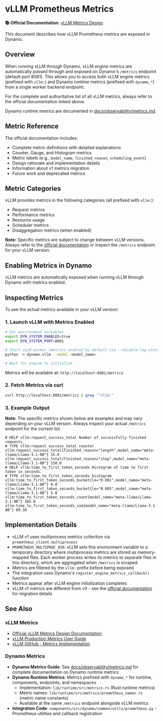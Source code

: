 # vLLM Prometheus Metrics

**📚 Official Documentation**: [vLLM Metrics Design](https://docs.vllm.ai/en/latest/design/metrics.html)

This document describes how vLLM Prometheus metrics are exposed in Dynamo.

## Overview

When running vLLM through Dynamo, vLLM engine metrics are automatically passed through and exposed on Dynamo's `/metrics` endpoint (default port 8081). This allows you to access both vLLM engine metrics (prefixed with `vllm:`) and Dynamo runtime metrics (prefixed with `dynamo_*`) from a single worker backend endpoint.

For the complete and authoritative list of all vLLM metrics, always refer to the official documentation linked above.

Dynamo runtime metrics are documented in [docs/observability/metrics.md](../../../docs/observability/metrics.md).

## Metric Reference

The official documentation includes:
- Complete metric definitions with detailed explanations
- Counter, Gauge, and Histogram metrics
- Metric labels (e.g., `model_name`, `finished_reason`, `scheduling_event`)
- Design rationale and implementation details
- Information about v1 metrics migration
- Future work and deprecated metrics

## Metric Categories

vLLM provides metrics in the following categories (all prefixed with `vllm:`):
- Request metrics
- Performance metrics
- Resource usage
- Scheduler metrics
- Disaggregation metrics (when enabled)

**Note:** Specific metrics are subject to change between vLLM versions. Always refer to the [official documentation](https://docs.vllm.ai/en/latest/design/metrics.html) or inspect the `/metrics` endpoint for your vLLM version.

## Enabling Metrics in Dynamo

vLLM metrics are automatically exposed when running vLLM through Dynamo with metrics enabled.

## Inspecting Metrics

To see the actual metrics available in your vLLM version:

### 1. Launch vLLM with Metrics Enabled

```bash
# Set environment variables
export DYN_SYSTEM_ENABLED=true
export DYN_SYSTEM_PORT=8081

# Start vLLM worker (metrics enabled by default via --disable-log-stats=false)
python -m dynamo.vllm --model <model_name>

# Wait for engine to initialize
```

Metrics will be available at: `http://localhost:8081/metrics`

### 2. Fetch Metrics via curl

```bash
curl http://localhost:8081/metrics | grep "^vllm:"
```

### 3. Example Output

**Note:** The specific metrics shown below are examples and may vary depending on your vLLM version. Always inspect your actual `/metrics` endpoint for the current list.

```
# HELP vllm:request_success_total Number of successfully finished requests.
# TYPE vllm:request_success_total counter
vllm:request_success_total{finished_reason="length",model_name="meta-llama/Llama-3.1-8B"} 15.0
vllm:request_success_total{finished_reason="stop",model_name="meta-llama/Llama-3.1-8B"} 150.0
# HELP vllm:time_to_first_token_seconds Histogram of time to first token in seconds.
# TYPE vllm:time_to_first_token_seconds histogram
vllm:time_to_first_token_seconds_bucket{le="0.001",model_name="meta-llama/Llama-3.1-8B"} 0.0
vllm:time_to_first_token_seconds_bucket{le="0.005",model_name="meta-llama/Llama-3.1-8B"} 5.0
vllm:time_to_first_token_seconds_count{model_name="meta-llama/Llama-3.1-8B"} 165.0
vllm:time_to_first_token_seconds_sum{model_name="meta-llama/Llama-3.1-8B"} 89.38
```

## Implementation Details

- vLLM v1 uses multiprocess metrics collection via `prometheus_client.multiprocess`
- `PROMETHEUS_MULTIPROC_DIR`: vLLM sets this environment variable to a temporary directory where multiprocess metrics are stored as memory-mapped files. Each worker process writes its metrics to separate files in this directory, which are aggregated when `/metrics` is scraped.
- Metrics are filtered by the `vllm:` prefix before being exposed
- The integration uses Dynamo's `register_engine_metrics_callback()` function
- Metrics appear after vLLM engine initialization completes
- vLLM v1 metrics are different from v0 - see the [official documentation](https://docs.vllm.ai/en/latest/design/metrics.html) for migration details

## See Also

### vLLM Metrics
- [Official vLLM Metrics Design Documentation](https://docs.vllm.ai/en/latest/design/metrics.html)
- [vLLM Production Metrics User Guide](https://docs.vllm.ai/en/latest/user/production_metrics.html)
- [vLLM GitHub - Metrics Implementation](https://github.com/vllm-project/vllm/tree/main/vllm/engine/metrics)

### Dynamo Metrics
- **Dynamo Metrics Guide**: See [docs/observability/metrics.md](../../../docs/observability/metrics.md) for complete documentation on Dynamo runtime metrics
- **Dynamo Runtime Metrics**: Metrics prefixed with `dynamo_*` for runtime, components, endpoints, and namespaces
  - Implementation: `lib/runtime/src/metrics.rs` (Rust runtime metrics)
  - Metric names: `lib/runtime/src/metrics/prometheus_names.rs` (metric name constants)
  - Available at the same `/metrics` endpoint alongside vLLM metrics
- **Integration Code**: `components/src/dynamo/common/utils/prometheus.py` - Prometheus utilities and callback registration
